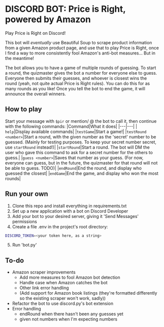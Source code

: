 # DISCORD BOT: Price is Right, powered by Amazon
Play Price is Right on Discord!

This bot will _eventually_ use Beautiful Soup to scrape product information from a given Amazon product page, and use that to play Price is Right, once I find a way to more consistently fool Amazon's anti-bot measures... But in the meantime!

The bot allows you to have a game of multiple rounds of guessing. To start a round, the quizmaster gives the bot a number for everyone else to guess. Everyone then submits their guesses, and whoever is closest wins the round (yeah, not quite actual Price is Right rules). You can do this for as many rounds as you like! Once you tell the bot to end the game, it will announce the overall winners.
## How to play
Start your message with ```$pir``` or mention/ @ the bot to call it, then continue with the following commands:
|Command|What it does|
|---|---|
| ```help```|Display available commands|
|```testGame```|Start a game!|
|```testRound <number>```|Start a round, with the given number as the 'secret' number to be guessed. (Mainly for testing purposes. To keep your secret number secret, use ```startRound``` instead!)|
|```startRound```|Start a round. The bot will DM the user who gave this command to ask for a secret number for the others to guess.|
|```guess <number>```|Saves that number as your guess. (For now, everyone can guess, but in the future, the quizmaster for that round will not be able to guess. TODO)|
|```endRound```|End the round, and display who guessed the closest|
|```endGame```|End the game, and display who won the most rounds|
<!-- <pre>
* '... start [Amazon url]': Start a round. The sender of this message will be the quizmaster, and won't be allowed to submit a guess. 
* '... test [a number]': Start a round with the price to be guessed set as the given number. For testing purposes
</pre>
The quizmaster can do the following: 
<pre>
* '... listName'    : See the Amazon listing title
* '... listImg'     : See the Amazon listing featured image
* '... listFeatures': See the Amazon listing features in a list... Sometimes junk entries come through, just ignore those >.<
</pre>
The players (and, temporarily, the quizmaster) can do the following:
<pre>
* '... guess [guess price]': Submit a guess. Please, numbers only for now. Don't put the $, we'll add handling for that later
</pre>
And everyone can:
<pre>
* '... help' : does not actually do anything yet, sorry
</pre> -->
## Run your own
1. Clone this repo and install everything in requirements.txt
2. Set up a new application with a bot on Discord Developer 
3. Add your bot to your desired server, giving it 'Send Messages' permissions
4. Create a file .env in the project's root directory:
```bash
DISCORD_TOKEN=<your token here, as a string>
```
5. Run 'bot.py'
## To-do
* Amazon scraper improvements
    * Add more measures to fool Amazon bot detection
    * Handle case when Amazon catches the bot
    * Other link error handling
    * (Add support for Amazon book listings (they're formatted differently so the existing scraper won't work, sadly))
* Refactor the bot to use discord.py's bot extension 
* Error handling
    * endRound when there hasn't been any guesses yet
    * given not numbers when I'm expecting numbers
